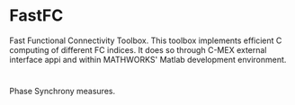 # FastFC
Fast Functional Connectivity Toolbox. This toolbox implements efficient C computing of different FC indices. It does so through C-MEX external interface appi and within MATHWORKS' Matlab development environment.
#
Phase Synchrony measures.


